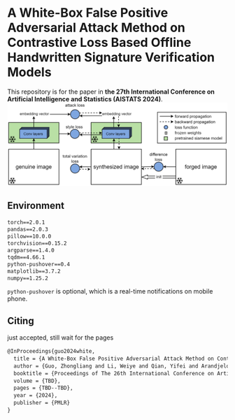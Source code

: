 # A White-Box False Positive Adversarial Attack Method on Contrastive Loss Based Offline Handwritten Signature Verification Models
This repository is for the paper in **the 27th International Conference on Artificial Intelligence and Statistics (AISTATS 2024)**.
![](arch.png)
## Environment
```
torch==2.0.1
pandas==2.0.3
pillow==10.0.0
torchvision==0.15.2
argparse==1.4.0
tqdm==4.66.1
python-pushover==0.4
matplotlib==3.7.2
numpy==1.25.2
```
`python-pushover` is optional, which is a real-time notifications on mobile phone.
## Citing
just accepted, still wait for the pages
```latex
@InProceedings{guo2024white,
  title = {A White-Box False Positive Adversarial Attack Method on Contrastive Loss Based Offline Handwritten Signature Verification Models},
  author = {Guo, Zhongliang and Li, Weiye and Qian, Yifei and Arandjelovi{\'c}, Ognjen and Fang, Lei},
  booktitle = {Proceedings of The 26th International Conference on Artificial Intelligence and Statistics},
  volume = {TBD},
  pages = {TBD--TBD},
  year = {2024},
  publisher = {PMLR}
}
```

